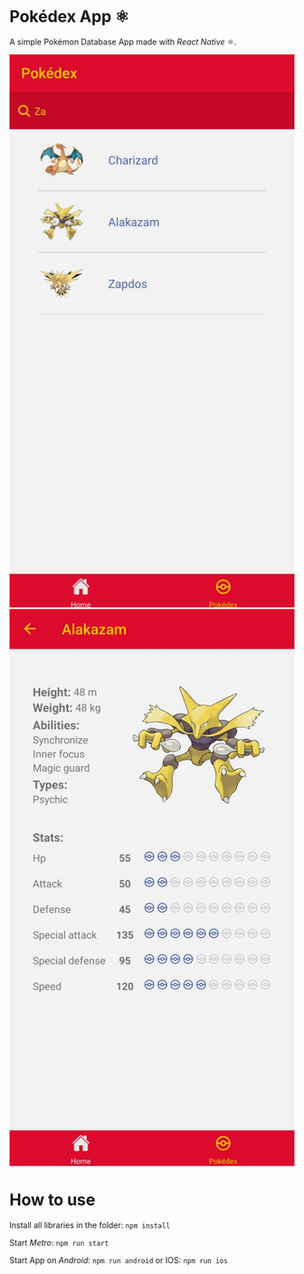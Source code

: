 # Pokédex App ⚛

A simple Pokémon Database App made with *React Native* ⚛.

![Screenshot](pokedex1.png)
![Screenshot](pokedex2.png)

# How to use

Install all libraries in the folder: ``npm install``

Start *Metro*: ``npm run start``

Start App on *Android*: ``npm run android`` or IOS: ``npm run ios``
